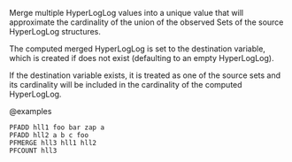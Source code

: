 Merge multiple HyperLogLog values into a unique value that will approximate
the cardinality of the union of the observed Sets of the source HyperLogLog
structures.

The computed merged HyperLogLog is set to the destination variable, which is
created if does not exist (defaulting to an empty HyperLogLog).

If the destination variable exists, it is treated as one of the source sets 
and its cardinality will be included in the cardinality of the computed
HyperLogLog.

@examples

```cli
PFADD hll1 foo bar zap a
PFADD hll2 a b c foo
PFMERGE hll3 hll1 hll2
PFCOUNT hll3
```
